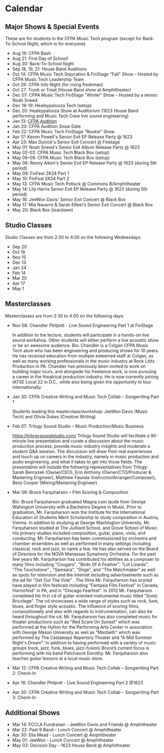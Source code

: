 # Calendar


## Major Shows & Special Events

These are for students in the CFPA Music Tech program (except for Back-To-School Night, which is for everyone).

- Aug 19: CFPA Bash
- Aug 21: First Day of School!
- Aug 30: Back-To-School Night
- Sep 18, 19, 21: House Band Auditions
- Oct 14: CFPA Music Tech Staycation & FinStage "Fall" Show - Hosted by CFPA Music Tech Leadership Team
- Oct 26: CFPA Info Night (for rising freshman)
- Oct 27: Trunk or Treat (House Band show at Amphitheater)
- Dec 07: CFPA Music Tech FinStage "Winter" Show - Hosted by a senior: Noah Sneed
- Dec 18–19: Healeypalooza Tech (setup)
- Dec 20: Healeypalooza Show at Auditorium (1623 House Band performing and Music Tech Crew live sound engineering)
- Jan 13: [CFPA Audition](https://colganhs.pwcs.edu/cfpa/auditions/) 
- Jan 20: CFPA Audition Snow Date
- Feb 22: CFPA Music Tech FinStage "Rookie" Show
- Apr 17: Kevon Powell's Senior Exit EP Release Party @ 1623
- Apr 23: Max Dunick's Senior Exit Concert @ Finstage
- May 01: Noah Sneed's Senior Exit Album Release Party @ 1623
- May 02-03: CFPA Music Tech Black Box (setup)
- May 06–08: CFPA Music Tech Black Box (setup)
- May 06: Ronny Aiken's Senior Exit EP Release Party @ 1623 (during 5th period)
- May 09: FinFest 2K24 Part 1
- May 10: FinFest 2K24 Part 2
- May 13: CFPA Music Tech Potluck @ Commons B/Amphitheater
- May 14: Lily Harris Senior Exit EP Release Party @ 1623 (during 5th period)
- May 16: JeeWon Davis' Senior Exit Concert @ Black Box
- May 17: Mia Navarro & Sarah Elfeel's Senior Exit Concert @ Black Box
- May 20: Black Box (teardown)

## Studio Classes

Studio Classes are from 2:30 to 4:00 on the following Wednesdays:

- Sep 20
- Oct 18
- Nov 15
- Dec 13
- Jan 24
- Feb 14
- Mar 20
- Apr 17
- May 1

## Masterclasses

Masterclasses are from 2:30 to 4:00 on the following days:

- Nov 08: Chandler Philpott - Live Sound Engineering Part 1 at FinStage

  In addition to the lecture, students will participate in a hands-on live sound workshop. Other students will either perform a live 
  acoustic show or be an awesome audience.
  Bio: Chandler is a Colgan CFPA Music Tech alum who has been engineering and producing shows for 10 years. He has received education from    multiple esteemed staff at Colgan, as well as many working professionals in the music industry at Rock Lititz Production in PA. 
  Chandler has previously been invited to work on building major tours, and alongside his freelance work, is now pursuing a career in the     theatrical production industry. He is now currently joining IATSE Local 22 in D.C., while also being given the opportunity to tour          internationally.
  
- Jan 30: CFPA Creative Writing and Music Tech Collab – Songwriting Part 1

  Students leading this masterclass/workshop: JeeWon Davis (Music Tech) and Olivia Dukes (Creative Writing)
  
- Feb 07: Trilogy Sound Studio – Music Production/Music Business

  https://trilogysoundstudio.com/
  Trilogy Sound Studio will facilitate a 90-minute live presentation and
  curate a discussion about the music production process, provide
  music industry insights and moderate a student Q&A session. The
  discussion will draw from real experiences and touch up on careers
  in the industry, namely in music production and audio engineering,
  and what it takes to get into those fields.
  The presentation will include the following representatives from
  Trilogy: Sarah Benrazek (Owner/CEO), Erin Anthony (Owner/CTO/Producer & Mastering Engineer), Matthew Faunda            (Instructor/Arranger/Composer), Benji Cooper (Mixing/Mastering Engineer)
  
- Mar 06: Bruce Farquharson – Film Scoring & Composition

  Bio: Bruce Farquharson graduated Magna cum laude from George Wahington University with a Bachelors Degree in Music. Prior to graduation, Mr. Farquharson won the Institute for the International Education of Students Merit Scholarship to study composition in Austria, Vienna. In addition to studying at George Washington University, Mr. Farquharson studied at The Juilliard School, and Grove School of Music. His primary studies included composition, guitar, piano, viola, and conducting. Mr. Farquharson has been commissioned by orchestra and chamber ensembles as well as performed in many settings including classical, rock and jazz, to name a few. He has also served on the Board of Directors for the NOVA Manassas Symphony Orchestra.  For the past few years Mr. Farquharson has contributed his abilities as a composer to many films including "Cougars", "Birds Of A Feather", "Lot Lizards", "The Touchstone" , "Samsara", "Dirge",  and "The Matchmaker" as well as spots for television and the internet including advertisements such as the ad for "Get Out The Vote" . The films Mr. Farquharson has scored have played in film festivals including "Fantasia Film Festival" in Canada, Horrorfind" in PA, and in "Chicago Fearfest". In 2012 Mr. Farquharson completed his first cd of guitar oriented instrumental music titled "Sonic Bricolage". The cd showcases a wide range of styles such as rock, funk, blues, and finger style acoustic. The influence of scoring films, compositionally and also with regards to instrumentation, can also be heard throughout the cd.  Mr. Farquharson has also completed music for theater productions such as "Red Scare On Sunset" which was performed at the Hylton for the Performing Arts Center in association with George Mason University as well as "Macbeth" which was performed by The Castaways Repertory Theater and "A Mid Summer Night's Dream". In addition to having performed with a variety of music groups (rock, jazz, funk, blues, jazz-fusion) Bruce’s current focus is performing with his band Patchwork Dorothy. Mr. Farquharson also teaches guitar lessons at a local music store.

- Mar 12: CFPA Creative Writing and Music Tech Collab – Songwriting Part 2: Check-In

- Apr 16: Chandler Philpott - Live Sound Engineering Part 2 @1623
  
- Apr 30: CFPA Creative Writing and Music Tech Collab – Songwriting Part 3: Check-In

## Additional Shows

- Mar 14: FCCLA Fundraiser - JeeWon Davis and Friends @ Amphitheater
- Mar 22: Past 9 Band - Lunch Concert @ Amphitheater
- Apr 30: Ella Mead - Lunch Concert @ Amphitheater
- May 01: JeeWon - Lunch Concert @ Amphitheater
- May 03: Decision Day - 1623 House Band @ Amphitheater
